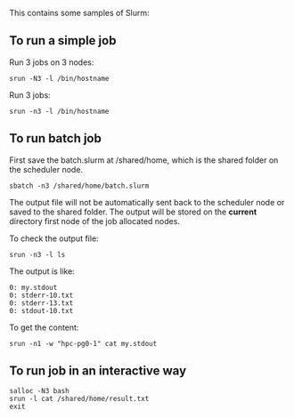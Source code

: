 This contains some samples of Slurm:

## To run a simple job

Run 3 jobs on 3 nodes:
```
srun -N3 -l /bin/hostname
```

Run 3 jobs:
```
srun -n3 -l /bin/hostname
```

## To run batch job
First save the batch.slurm at /shared/home, which is the shared folder on the scheduler node.
```
sbatch -n3 /shared/home/batch.slurm
```

The output file will not be automatically sent back to the scheduler node or saved to the shared folder. The output will be stored on the **current** directory first node of the job allocated nodes. 

To check the output file:
```
srun -n3 -l ls
```
The output is like:
```
0: my.stdout
0: stderr-10.txt
0: stderr-13.txt
0: stdout-10.txt
```

To get the content:
```
srun -n1 -w "hpc-pg0-1" cat my.stdout
```

## To run job in an interactive way
```
salloc -N3 bash
srun -l cat /shared/home/result.txt
exit
```
